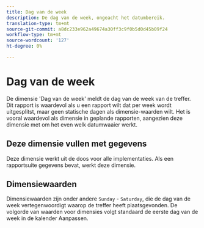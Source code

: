 ```yaml
---
title: Dag van de week
description: De dag van de week, ongeacht het datumbereik.
translation-type: tm+mt
source-git-commit: a8dc233e962a49674a30ff3c9f0b5d0d45b09f24
workflow-type: tm+mt
source-wordcount: '127'
ht-degree: 0%

---
```



# Dag van de week

De dimensie &#39;Dag van de week&#39; meldt de dag van de week van de treffer. Dit rapport is waardevol als u een rapport wilt dat per week wordt uitgesplitst, maar geen statische dagen als dimensie-waarden wilt. Het is vooral waardevol als dimensie in geplande rapporten, aangezien deze dimensie met om het even welk datumwaaier werkt.

## Deze dimensie vullen met gegevens

Deze dimensie werkt uit de doos voor alle implementaties. Als een rapportsuite gegevens bevat, werkt deze dimensie.

## Dimensiewaarden

Dimensiewaarden zijn onder andere `Sunday` - `Saturday`, die de dag van de week vertegenwoordigt waarop de treffer heeft plaatsgevonden. De volgorde van waarden voor dimensies volgt standaard de eerste dag van de week in de kalender [](/help/admin/admin/custom-calendar.md) Aanpassen.
